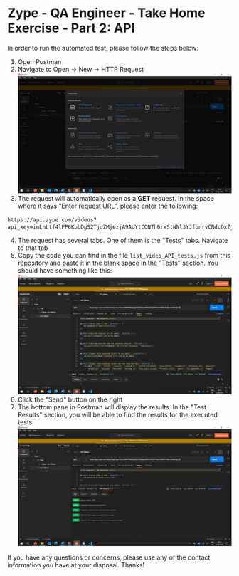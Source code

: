 # Zype - QA Engineer - Take Home Exercise - Part 2: API

In order to run the automated test, please follow the steps below:

1. Open Postman
2. Navigate to Open -> New -> HTTP Request
![Open a HTTP request](https://raw.githubusercontent.com/dunno555/zype-qa-engineer-take-home-exercise-API/main/assets/open_new_http_request.jpg)
3. The request will automatically open as a **GET** request. In the space where it says "Enter request URL", please enter the following:
```
https://api.zype.com/videos?api_key=imLnLtf4lPP6KbbDgS2TjdZMjezjA9AUYtCONTh0rxStNNl3YJfbnrvCNdcQxZj9
```
4. The request has several tabs. One of them is the "Tests" tabs. Navigate to that tab
5. Copy the code you can find in the file `list_video_API_tests.js` from this repository and paste it in the blank space in the "Tests" section. You should have something like this:
![Tests section](https://raw.githubusercontent.com/dunno555/zype-qa-engineer-take-home-exercise-API/main/assets/list-video-tests-example.jpg)
6. Click the "Send" button on the right
7. The bottom pane in Postman will display the results. In the "Test Results" section, you will be able to find the results for the executed tests
![Test results](https://github.com/dunno555/zype-qa-engineer-take-home-exercise-API/blob/main/assets/list-video-tests-results.jpg?raw=true)

If you have any questions or concerns, please use any of the contact information you have at your disposal.
Thanks!
